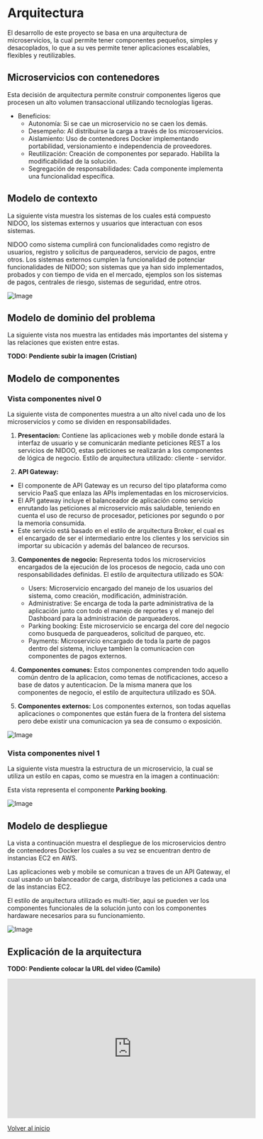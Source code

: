 # Arquitectura

El desarrollo de este proyecto se basa en una arquitectura de microservicios, la cual permite tener componentes pequeños, simples y desacoplados, lo que a su ves permite tener aplicaciones escalables, flexibles y reutilizables.

## Microservicios con contenedores

Esta decisión de arquitectura permite construir componentes ligeros que procesen un alto volumen transaccional utilizando tecnologías ligeras.

- Beneficios:
    - Autonomía: Si se cae un microservicio no se caen los demás.
    - Desempeño: Al distribuirse la carga a través de los microservicios.
    - Aislamiento: Uso de contenedores Docker implementando portabilidad, versionamiento e independencia de proveedores.
    - Reutilización: Creación de componentes por separado. Habilita la modificabilidad de la solución.
    - Segregación de responsabilidades: Cada componente implementa una funcionalidad específica.

## Modelo de contexto

La siguiente vista muestra los sistemas de los cuales está compuesto NIDOO, los sistemas externos y usuarios que interactuan con esos sistemas.

NIDOO como sistema cumplirá con funcionalidades como registro de usuarios, registro y solicitus de parqueaderos, servicio de pagos, entre otros. Los sistemas externos cumplen la funcionalidad de potenciar funcionalidades de NIDOO; son sistemas que ya han sido implementados, probados y con tiempo de vida en el mercado, ejemplos son los sistemas de pagos, centrales de riesgo, sistemas de seguridad, entre otros.

![Image](views/vista_contexto.png)

## Modelo de dominio del problema

La siguiente vista nos muestra las entidades más importantes del sistema y las relaciones que existen entre estas.

**TODO: Pendiente subir la imagen (Cristian)**

## Modelo de componentes

### Vista componentes nivel 0

La siguiente vista de componentes muestra a un alto nivel cada uno de los microservicios y como se dividen en responsabilidades.

1. **Presentacion:**
Contiene las aplicaciones web y mobile donde estará la interfaz de usuario y se comunicarán mediante peticiones REST a los servicios de NIDOO, estas peticiones se realizarán a los componentes de lógica de negocio. Estilo de arquitectura utilizado: cliente - servidor.

2. **API Gateway:**
* El componente de API Gateway es un recurso del tipo plataforma como servicio PaaS que enlaza las APIs implementadas en los microservicios.
* El API gateway incluye el balanceador de aplicación como servicio enrutando las peticiones al microservicio más saludable, teniendo en cuenta el uso de recurso de procesador, peticiones por segundo o por la memoria consumida.
* Este servicio está basado en el estilo de arquitectura Broker, el cual es el encargado de ser el intermediario entre los clientes y los servicios sin importar su ubicación y además del balanceo de recursos.

3. **Componentes de negocio:**
Representa todos los microservicios encargados de la ejecución de los procesos de negocio, cada uno con responsabilidades definidas. El estilo de arquitectura utilizado es SOA:

    - Users: Microservicio encargado del manejo de los usuarios del sistema, como creación, modificación, administración.
    - Administrative: Se encarga de toda la parte administrativa de la aplicación junto con todo el manejo de reportes y el manejo del Dashboard para la administración de parqueaderos.
    - Parking booking: Este microservicio se encarga del core del negocio como busqueda de parqueaderos, solicitud de parqueo, etc.
    - Payments: Microservicio encargado de toda la parte de pagos dentro del sistema, incluye tambien la comunicacion con componentes de pagos externos.

4. **Componentes comunes:**
Estos componentes comprenden todo aquello común dentro de la aplicacion, como temas de notificaciones, acceso a base de datos y autenticacion. De la misma manera que los componentes de negocio, el estilo de arquitectura utilizado es SOA.

5. **Componentes externos:**
Los componentes externos, son todas aquellas aplicaciones o componentes que están fuera de la frontera del sistema pero debe existir una comunicacion ya sea de consumo o exposición.

![Image](views/NIDOO_Components.png)

### Vista componentes nivel 1

La siguiente vista muestra la estructura de un microservicio, la cual se utiliza un estilo en capas, como se muestra en la imagen a continuación:

Esta vista representa el componente **Parking booking**.

![Image](views/NIDOO_Parking_component_layers.png)

## Modelo de despliegue

La vista a continuación muestra el despliegue de los microservicios dentro de contenedores Docker los cuales a su vez se encuentran dentro de instancias EC2 en AWS. 

Las aplicaciones web y mobile se comunican a traves de un API Gateway, el cual usando un balanceador de carga, distribuye las peticiones a cada una de las instancias EC2.

El estilo de arquitectura utilizado es multi-tier, aqui se pueden ver los componentes funcionales de la solución junto con los componentes hardaware necesarios para su funcionamiento.

![Image](views/vista_despliegue_2.png)

## Explicación de la arquitectura

**TODO: Pendiente colocar la URL del video (Camilo)**

<iframe width="560" height="315" src="https://www.youtube.com/embed/PliHAP5m0BE" frameborder="0" allow="autoplay; encrypted-media" allowfullscreen></iframe>

[Volver al inicio](index.md)
